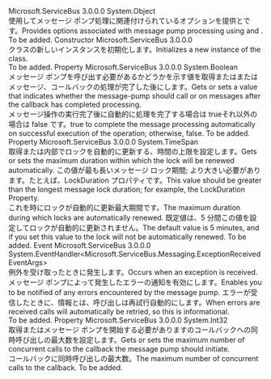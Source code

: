 <Type Name="OnMessageOptions" FullName="Microsoft.ServiceBus.Messaging.OnMessageOptions">
  <TypeSignature Language="C#" Value="public sealed class OnMessageOptions" />
  <TypeSignature Language="ILAsm" Value=".class public auto ansi sealed beforefieldinit OnMessageOptions extends System.Object" />
  <TypeSignature Language="DocId" Value="T:Microsoft.ServiceBus.Messaging.OnMessageOptions" />
  <TypeSignature Language="VB.NET" Value="Public NotInheritable Class OnMessageOptions" />
  <TypeSignature Language="F#" Value="type OnMessageOptions = class" />
  <AssemblyInfo>
    <AssemblyName>Microsoft.ServiceBus</AssemblyName>
    <AssemblyVersion>3.0.0.0</AssemblyVersion>
  </AssemblyInfo>
  <Base>
    <BaseTypeName>System.Object</BaseTypeName>
  </Base>
  <Interfaces />
  <Docs>
    <summary><span data-ttu-id="43ead-101">使用してメッセージ ポンプ処理に関連付けられているオプションを提供<see cref="M:Microsoft.ServiceBus.Messaging.QueueClient.OnMessage(System.Action{Microsoft.ServiceBus.Messaging.BrokeredMessage})" />と<see cref="M:Microsoft.ServiceBus.Messaging.SubscriptionClient.OnMessage(System.Action{Microsoft.ServiceBus.Messaging.BrokeredMessage})" />です。</span><span class="sxs-lookup"><span data-stu-id="43ead-101">Provides options associated with message pump processing using <see cref="M:Microsoft.ServiceBus.Messaging.QueueClient.OnMessage(System.Action{Microsoft.ServiceBus.Messaging.BrokeredMessage})" /> and <see cref="M:Microsoft.ServiceBus.Messaging.SubscriptionClient.OnMessage(System.Action{Microsoft.ServiceBus.Messaging.BrokeredMessage})" />.</span></span></summary>
    <remarks>To be added.</remarks>
  </Docs>
  <Members>
    <Member MemberName=".ctor">
      <MemberSignature Language="C#" Value="public OnMessageOptions ();" />
      <MemberSignature Language="ILAsm" Value=".method public hidebysig specialname rtspecialname instance void .ctor() cil managed" />
      <MemberSignature Language="DocId" Value="M:Microsoft.ServiceBus.Messaging.OnMessageOptions.#ctor" />
      <MemberSignature Language="VB.NET" Value="Public Sub New ()" />
      <MemberType>Constructor</MemberType>
      <AssemblyInfo>
        <AssemblyName>Microsoft.ServiceBus</AssemblyName>
        <AssemblyVersion>3.0.0.0</AssemblyVersion>
      </AssemblyInfo>
      <Parameters />
      <Docs>
        <summary><span data-ttu-id="43ead-102"><see cref="T:Microsoft.ServiceBus.Messaging.OnMessageOptions" /> クラスの新しいインスタンスを初期化します。</span><span class="sxs-lookup"><span data-stu-id="43ead-102">Initializes a new instance of the <see cref="T:Microsoft.ServiceBus.Messaging.OnMessageOptions" /> class.</span></span></summary>
        <remarks>To be added.</remarks>
      </Docs>
    </Member>
    <Member MemberName="AutoComplete">
      <MemberSignature Language="C#" Value="public bool AutoComplete { get; set; }" />
      <MemberSignature Language="ILAsm" Value=".property instance bool AutoComplete" />
      <MemberSignature Language="DocId" Value="P:Microsoft.ServiceBus.Messaging.OnMessageOptions.AutoComplete" />
      <MemberSignature Language="VB.NET" Value="Public Property AutoComplete As Boolean" />
      <MemberSignature Language="F#" Value="member this.AutoComplete : bool with get, set" Usage="Microsoft.ServiceBus.Messaging.OnMessageOptions.AutoComplete" />
      <MemberType>Property</MemberType>
      <AssemblyInfo>
        <AssemblyName>Microsoft.ServiceBus</AssemblyName>
        <AssemblyVersion>3.0.0.0</AssemblyVersion>
      </AssemblyInfo>
      <ReturnValue>
        <ReturnType>System.Boolean</ReturnType>
      </ReturnValue>
      <Docs>
        <summary><span data-ttu-id="43ead-103">メッセージ ポンプを呼び出す必要があるかどうかを示す値を取得または<see cref="M:Microsoft.ServiceBus.Messaging.QueueClient.Complete(System.Guid)" />または<see cref="M:Microsoft.ServiceBus.Messaging.SubscriptionClient.Complete(System.Guid)" />メッセージ、コールバックの処理が完了した後にします。</span><span class="sxs-lookup"><span data-stu-id="43ead-103">Gets or sets a value that indicates whether the message-pump should call <see cref="M:Microsoft.ServiceBus.Messaging.QueueClient.Complete(System.Guid)" /> or <see cref="M:Microsoft.ServiceBus.Messaging.SubscriptionClient.Complete(System.Guid)" /> on messages after the callback has completed processing.</span></span></summary>
        <value><span data-ttu-id="43ead-104">メッセージ操作の実行完了後に自動的に処理を完了する場合は trueそれ以外の場合は false です。</span><span class="sxs-lookup"><span data-stu-id="43ead-104">true to complete the message processing automatically on successful execution of the operation; otherwise, false.</span></span></value>
        <remarks>To be added.</remarks>
      </Docs>
    </Member>
    <Member MemberName="AutoRenewTimeout">
      <MemberSignature Language="C#" Value="public TimeSpan AutoRenewTimeout { get; set; }" />
      <MemberSignature Language="ILAsm" Value=".property instance valuetype System.TimeSpan AutoRenewTimeout" />
      <MemberSignature Language="DocId" Value="P:Microsoft.ServiceBus.Messaging.OnMessageOptions.AutoRenewTimeout" />
      <MemberSignature Language="VB.NET" Value="Public Property AutoRenewTimeout As TimeSpan" />
      <MemberSignature Language="F#" Value="member this.AutoRenewTimeout : TimeSpan with get, set" Usage="Microsoft.ServiceBus.Messaging.OnMessageOptions.AutoRenewTimeout" />
      <MemberType>Property</MemberType>
      <AssemblyInfo>
        <AssemblyName>Microsoft.ServiceBus</AssemblyName>
        <AssemblyVersion>3.0.0.0</AssemblyVersion>
      </AssemblyInfo>
      <ReturnValue>
        <ReturnType>System.TimeSpan</ReturnType>
      </ReturnValue>
      <Docs>
        <summary><span data-ttu-id="43ead-105">取得または内部でロックを自動的に更新する、時間の上限を設定します。</span><span class="sxs-lookup"><span data-stu-id="43ead-105">Gets or sets the maximum duration within which the lock will be renewed automatically.</span></span> <span data-ttu-id="43ead-106">この値が最も長いメッセージ ロック期間; より大きい必要があります。たとえば、LockDuration プロパティです。</span><span class="sxs-lookup"><span data-stu-id="43ead-106">This value should be greater than the longest message lock duration; for example, the LockDuration Property.</span></span> </summary>
        <value><span data-ttu-id="43ead-107">これを時にロックが自動的に更新最大期間です。</span><span class="sxs-lookup"><span data-stu-id="43ead-107">The maximum duration during which locks are automatically renewed.</span></span> <span data-ttu-id="43ead-108">既定値は、5 分間この値を設定して<see cref="F:System.TimeSpan.Zero" />ロックが自動的に更新されません。</span><span class="sxs-lookup"><span data-stu-id="43ead-108">The default value is 5 minutes, and if you set this value to <see cref="F:System.TimeSpan.Zero" /> the lock will not be automatically renewed.</span></span></value>
        <remarks>To be added.</remarks>
      </Docs>
    </Member>
    <Member MemberName="ExceptionReceived">
      <MemberSignature Language="C#" Value="public event EventHandler&lt;Microsoft.ServiceBus.Messaging.ExceptionReceivedEventArgs&gt; ExceptionReceived;" />
      <MemberSignature Language="ILAsm" Value=".event class System.EventHandler`1&lt;class Microsoft.ServiceBus.Messaging.ExceptionReceivedEventArgs&gt; ExceptionReceived" />
      <MemberSignature Language="DocId" Value="E:Microsoft.ServiceBus.Messaging.OnMessageOptions.ExceptionReceived" />
      <MemberSignature Language="VB.NET" Value="Public Event ExceptionReceived As EventHandler(Of ExceptionReceivedEventArgs) " />
      <MemberSignature Language="F#" Value="member this.ExceptionReceived : EventHandler&lt;Microsoft.ServiceBus.Messaging.ExceptionReceivedEventArgs&gt; " Usage="member this.ExceptionReceived : System.EventHandler&lt;Microsoft.ServiceBus.Messaging.ExceptionReceivedEventArgs&gt; " />
      <MemberType>Event</MemberType>
      <AssemblyInfo>
        <AssemblyName>Microsoft.ServiceBus</AssemblyName>
        <AssemblyVersion>3.0.0.0</AssemblyVersion>
      </AssemblyInfo>
      <ReturnValue>
        <ReturnType>System.EventHandler&lt;Microsoft.ServiceBus.Messaging.ExceptionReceivedEventArgs&gt;</ReturnType>
      </ReturnValue>
      <Docs>
        <summary><span data-ttu-id="43ead-109">例外を受け取ったときに発生します。</span><span class="sxs-lookup"><span data-stu-id="43ead-109">Occurs when an exception is received.</span></span> <span data-ttu-id="43ead-110">メッセージ ポンプによって発生したエラーの通知を有効にします。</span><span class="sxs-lookup"><span data-stu-id="43ead-110">Enables you to be notified of any errors encountered by the message pump.</span></span>
            <span data-ttu-id="43ead-111">エラーが受信したときに、情報とは、呼び出しは再試行自動的にします。</span><span class="sxs-lookup"><span data-stu-id="43ead-111">When errors are received calls will automatically be retried, so this is informational.</span></span> </summary>
        <remarks>To be added.</remarks>
      </Docs>
    </Member>
    <Member MemberName="MaxConcurrentCalls">
      <MemberSignature Language="C#" Value="public int MaxConcurrentCalls { get; set; }" />
      <MemberSignature Language="ILAsm" Value=".property instance int32 MaxConcurrentCalls" />
      <MemberSignature Language="DocId" Value="P:Microsoft.ServiceBus.Messaging.OnMessageOptions.MaxConcurrentCalls" />
      <MemberSignature Language="VB.NET" Value="Public Property MaxConcurrentCalls As Integer" />
      <MemberSignature Language="F#" Value="member this.MaxConcurrentCalls : int with get, set" Usage="Microsoft.ServiceBus.Messaging.OnMessageOptions.MaxConcurrentCalls" />
      <MemberType>Property</MemberType>
      <AssemblyInfo>
        <AssemblyName>Microsoft.ServiceBus</AssemblyName>
        <AssemblyVersion>3.0.0.0</AssemblyVersion>
      </AssemblyInfo>
      <ReturnValue>
        <ReturnType>System.Int32</ReturnType>
      </ReturnValue>
      <Docs>
        <summary><span data-ttu-id="43ead-112">取得またはメッセージ ポンプを開始する必要がありますのコールバックへの同時呼び出しの最大数を設定します。</span><span class="sxs-lookup"><span data-stu-id="43ead-112">Gets or sets the maximum number of concurrent calls to the callback the message pump should initiate.</span></span></summary>
        <value><span data-ttu-id="43ead-113">コールバックに同時呼び出しの最大数。</span><span class="sxs-lookup"><span data-stu-id="43ead-113">The maximum number of concurrent calls to the callback.</span></span></value>
        <remarks>To be added.</remarks>
      </Docs>
    </Member>
  </Members>
</Type>